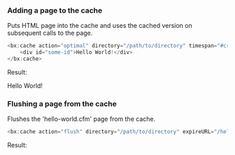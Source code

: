 ### Adding a page to the cache

Puts HTML page into the cache and uses the cached version on subsequent calls to the page.


```java
<bx:cache action="optimal" directory="/path/to/directory" timespan="#createTimeSpan( 1, 0, 0, 0 )#" idletime="#createTimeSpan( 0, 12, 0, 0 )#">
	<div id="some-id">Hello World!</div>
</bx:cache>
```

Result: <div id="some-id">Hello World!</div>

### Flushing a page from the cache

Flushes the 'hello-world.cfm' page from the cache.


```java
<bx:cache action="flush" directory="/path/to/directory" expireURL="/hello-world.cfm"/>
```

Result: 


